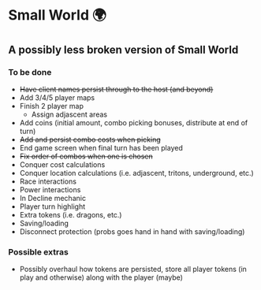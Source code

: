 # Small World 🌍
## A possibly less broken version of Small World

### To be done
- ~~Have client names persist through to the host (and beyond)~~
- Add 3/4/5 player maps
- Finish 2 player map
  - Assign adjascent areas
- Add coins (initial amount, combo picking bonuses, distribute at end of turn)
- ~~Add and persist combo costs when picking~~
- End game screen when final turn has been played
- ~~Fix order of combos when one is chosen~~
- Conquer cost calculations
- Conquer location calculations (i.e. adjascent, tritons, underground, etc.)
- Race interactions
- Power interactions
- In Decline mechanic
- Player turn highlight
- Extra tokens (i.e. dragons, etc.)
- Saving/loading
- Disconnect protection (probs goes hand in hand with saving/loading)

### Possible extras
- Possibly overhaul how tokens are persisted, store all player tokens (in play and otherwise) along with the player (maybe)